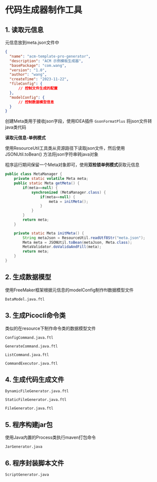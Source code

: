 # 代码生成器制作工具

## 1. 读取元信息

元信息放到meta.json文件中

```json
{
  "name": "acm-template-pro-generator",
  "description": "ACM 示例模板生成器",
  "basePackage": "com.wang",
  "version": "1.0",
  "author": "wang",
  "createTime": "2023-11-22",
  "fileConfig": {
      // 控制文件生成的配置
  },
  "modelConfig": {
      // 控制数据模型信息
  }
}
```

创建Meta类用于接收json字段，使用IDEA插件 `GsonFormatPlus` 将json文件转java类代码

**读取元信息-单例模式**

使用ResourceUtil工具类从资源路径下读取json文件，然后使用JSONUtil.toBean() 方法将json字符串转java对象

程序运行期间保留一个Meta对象即可，使用**双检锁单例模式**获取元信息

```java
public class MetaManager {
    private static volatile Meta meta;
    public static Meta getMeta() {
        if(meta==null) {
            synchronized (MetaManager.class) {
                if(meta==null) {
                    meta = initMeta();
                }
            }
        }
        return meta;
    }

    private static Meta initMeta() {
        String metaJson = ResourceUtil.readUtf8Str("meta.json");
        Meta meta = JSONUtil.toBean(metaJson, Meta.class);
        MetaValidator.doValidaAndFill(meta);
        return meta;
    }
}
```

## 2. 生成数据模型

使用FreeMaker框架根据元信息的modelConfig制作ftl数据模型文件

`DataModel.java.ftl`

## 3. 生成Picocli命令类 

类似的在resource下制作命令类的数据模型文件

`ConfigCommand.java.ftl`

`GenerateCommand.java.ftl`

`ListCommand.java.ftl`

`CommandExecutor.java.ftl`

## 4. 生成代码生成文件

`DynamicFileGenerator.java.ftl`

`StaticFileGenerator.java.ftl`

`FileGenerator.java.ftl`

## 5. 程序构建jar包

使用Java内置的Process类执行maven打包命令

`JarGenerator.java`

## 6. 程序封装脚本文件

`ScriptGenerator.java`

